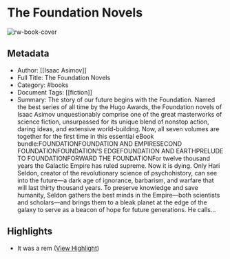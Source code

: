 # The Foundation Novels

![rw-book-cover](https://readwise-assets.s3.amazonaws.com/media/uploaded_book_covers/profile_1050896/1QMazn3_rNa8RIL97T_N5gJYqlN-zllMY8JlhFscObs-cover_do4Mb7N.jpg)

## Metadata
- Author: [[Isaac Asimov]]
- Full Title: The Foundation Novels
- Category: #books
- Document Tags: [[fiction]] 
- Summary: The story of our future begins with the Foundation. Named the best series of all time by the Hugo Awards, the Foundation novels of Isaac Asimov unquestionably comprise one of the great masterworks of science fiction, unsurpassed for its unique blend of nonstop action, daring ideas, and extensive world-building. Now, all seven volumes are together for the first time in this essential eBook bundle:FOUNDATIONFOUNDATION AND EMPIRESECOND FOUNDATIONFOUNDATION’S EDGEFOUNDATION AND EARTHPRELUDE TO FOUNDATIONFORWARD THE FOUNDATIONFor twelve thousand years the Galactic Empire has ruled supreme. Now it is dying. Only Hari Seldon, creator of the revolutionary science of psychohistory, can see into the future—a dark age of ignorance, barbarism, and warfare that will last thirty thousand years. To preserve knowledge and save humanity, Seldon gathers the best minds in the Empire—both scientists and scholars—and brings them to a bleak planet at the edge of the galaxy to serve as a beacon of hope for future generations. He calls...

## Highlights
- It was a rem ([View Highlight](https://read.readwise.io/read/01hp0m0f4mq7ptq2xqqvqq5q1p))

